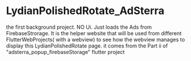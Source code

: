 # LydianPolishedRotate_AdSterra

the first background project. NO Ui. Just loads the Ads from FirebaseStrorage.
It is the helper website that will be used from different FlutterWebProjects( with a webview) to see how the webview manages to display this LydianPolishedRotate page.
it comes from the Part ii  of "adsterra_popup_firebaseStorage" flutter project
